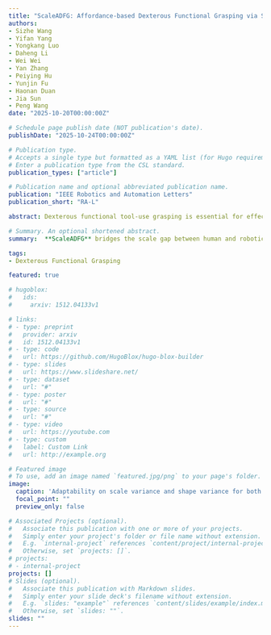 ```yaml
---
title: "ScaleADFG: Affordance-based Dexterous Functional Grasping via Scalable Dataset"
authors:
- Sizhe Wang
- Yifan Yang
- Yongkang Luo
- Daheng Li
- Wei Wei
- Yan Zhang
- Peiying Hu
- Yunjin Fu
- Haonan Duan
- Jia Sun
- Peng Wang
date: "2025-10-20T00:00:00Z"

# Schedule page publish date (NOT publication's date).
publishDate: "2025-10-24T00:00:00Z"

# Publication type.
# Accepts a single type but formatted as a YAML list (for Hugo requirements).
# Enter a publication type from the CSL standard.
publication_types: ["article"]

# Publication name and optional abbreviated publication name.
publication: "IEEE Robotics and Automation Letters"
publication_short: "RA-L"

abstract: Dexterous functional tool-use grasping is essential for effective robotic manipulation of tools. However, existing approaches face significant challenges in efficiently constructing large-scale datasets and ensuring generalizability to everyday object scales. These issues primarily arise from size mismatches between robotic and human hands, and the diversity in real-world object scales. To address these limitations, we propose the **ScaleADFG** framework, which consists of a fully automated dataset construction pipeline and a lightweight grasp generation network. Our dataset introduce an affordance-based algorithm to synthesize diverse tool-use grasp configurations without expert demonstrations, allowing flexible object-hand size ratios and enabling large robotic hands (compared to human hands) to grasp everyday objects effectively. Additionally, we leverage pre-trained models to generate extensive 3D assets and facilitate efficient retrieval of object affordances. Our dataset comprising five object categories, each containing over 1,000 unique shapes with 15 scale variations. After filtering, the dataset includes over 60,000 grasps for each 2 dexterous robotic hands. On top of this dataset, we train a lightweight, single-stage grasp generation network with a notably simple loss design, eliminating the need for post-refinement. This demonstrates the critical importance of large-scale datasets and multi-scale object variant for effective training. Extensive experiments in simulation and on real robot confirm that the ScaleADFG framework exhibits strong adaptability to objects of varying scales, enhancing functional grasp stability, diversity, and generalizability. Moreover, our network exhibits effective zero-shot transfer to real-world objects.

# Summary. An optional shortened abstract.
summary:  **ScaleADFG** bridges the scale gap between human and robotic hands through automated dataset synthesis and lightweight grasp generation, achieving robust and generalizable tool-use grasps.

tags:
- Dexterous Functional Grasping

featured: true

# hugoblox:
#   ids:
#     arxiv: 1512.04133v1

# links:
# - type: preprint
#   provider: arxiv
#   id: 1512.04133v1
# - type: code
#   url: https://github.com/HugoBlox/hugo-blox-builder
# - type: slides
#   url: https://www.slideshare.net/
# - type: dataset
#   url: "#"
# - type: poster
#   url: "#"
# - type: source
#   url: "#"
# - type: video
#   url: https://youtube.com
# - type: custom
#   label: Custom Link
#   url: http://example.org

# Featured image
# To use, add an image named `featured.jpg/png` to your page's folder. 
image:
  caption: 'Adaptability on scale variance and shape variance for both hands'
  focal_point: ""
  preview_only: false

# Associated Projects (optional).
#   Associate this publication with one or more of your projects.
#   Simply enter your project's folder or file name without extension.
#   E.g. `internal-project` references `content/project/internal-project/index.md`.
#   Otherwise, set `projects: []`.
# projects:
# - internal-project
projects: []
# Slides (optional).
#   Associate this publication with Markdown slides.
#   Simply enter your slide deck's filename without extension.
#   E.g. `slides: "example"` references `content/slides/example/index.md`.
#   Otherwise, set `slides: ""`.
slides: ""
---
```


<!-- This work is driven by the results in my [previous paper](/publications/conference-paper/) on LLMs.

> [!NOTE]
> Create your slides in Markdown - click the *Slides* button to check out the example.

Add the publication's **full text** or **supplementary notes** here. You can use rich formatting such as including [code, math, and images](https://docs.hugoblox.com/content/writing-markdown-latex/). -->
